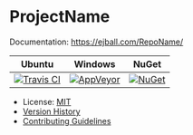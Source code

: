 # ProjectName

Documentation: https://ejball.com/RepoName/

Ubuntu | Windows | NuGet
--- | --- | ---
[![Travis CI](https://img.shields.io/travis/ejball/RepoName/master.svg)](https://travis-ci.org/ejball/RepoName) | [![AppVeyor](https://img.shields.io/appveyor/ci/ejball/reponame/master.svg)](https://ci.appveyor.com/project/ejball/reponame) | [![NuGet](https://img.shields.io/nuget/v/ProjectName.svg)](https://www.nuget.org/packages/ProjectName)

* License: [MIT](LICENSE)
* [Version History](VersionHistory.md)
* [Contributing Guidelines](CONTRIBUTING.md)
